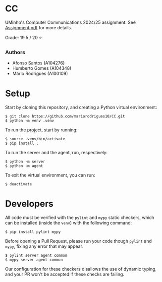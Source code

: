# CC

UMinho's Computer Communications 2024/25 assignment. See [Assignment.pdf](Assignment.pdf) for more
details.

Grade: 19.5 / 20 :star:

### Authors

 - Afonso Santos (A104276)
 - Humberto Gomes (A104348)
 - Mário Rodrigues (A100109)

# Setup

Start by cloning this repository, and creating a Python virtual environment:

```
$ git clone https://github.com/mariorodrigues10/CC.git
$ python -m venv .venv
```

To run the project, start by running:

```
$ source .venv/bin/activate
$ pip install .
```

To run the server and the agent, run, respectively:

```
$ python -m server
$ python -m agent
```

To exit the virtual environment, you can run:

```
$ deactivate
```

# Developers

All code must be verified with the `pylint` and `mypy` static checkers, which can be installed
(inside the `venv`) with the following command:

```
$ pip install pylint mypy
```

Before opening a Pull Request, please run your code though `pylint` and `mypy`, fixing any error
that may appear:

```
$ pylint server agent common
$ mypy server agent common
```

Our configuration for these checkers disallows the use of dynamic typing, and your PR won't be
accepted if these checks are failing.
